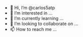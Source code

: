 - 👋 Hi, I’m @carlos5atp
- 👀 I’m interested in ...
- 🌱 I’m currently learning ...
- 💞️ I’m looking to collaborate on ...
- 📫 How to reach me ...

<!---
carlos5atp/carlos5atp is a ✨ special ✨ repository because its `README.md` (this file) appears on your GitHub profile.
You can click the Preview link to take a look at your changes.
--->
